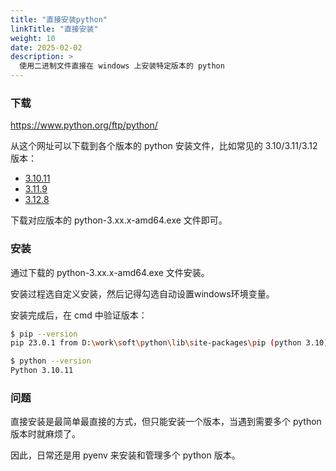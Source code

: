 ```yaml
---
title: "直接安装python"
linkTitle: "直接安装"
weight: 10
date: 2025-02-02
description: >
  使用二进制文件直接在 windows 上安装特定版本的 python
---
```



### 下载

https://www.python.org/ftp/python/

从这个网址可以下载到各个版本的 python 安装文件，比如常见的 3.10/3.11/3.12 版本：

- [3.10.11](https://www.python.org/ftp/python/3.10.11/)
- [3.11.9](https://www.python.org/ftp/python/3.11.9/)
- [3.12.8](https://www.python.org/ftp/python/3.12.8/)

下载对应版本的 python-3.xx.x-amd64.exe 文件即可。

### 安装

通过下载的 python-3.xx.x-amd64.exe 文件安装。

安装过程选自定义安装，然后记得勾选自动设置windows环境变量。

安装完成后，在 cmd 中验证版本：

```bash
$ pip --version
pip 23.0.1 from D:\work\soft\python\lib\site-packages\pip (python 3.10)

$ python --version
Python 3.10.11
```

### 问题

直接安装是最简单最直接的方式，但只能安装一个版本，当遇到需要多个 python 版本时就麻烦了。

因此，日常还是用 pyenv 来安装和管理多个 python 版本。